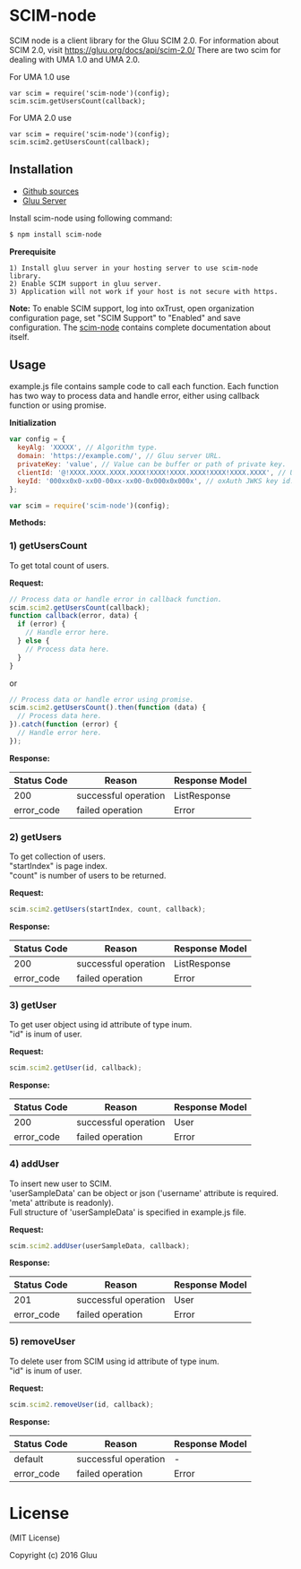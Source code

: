 # SCIM-node

SCIM node is a client library for the Gluu SCIM 2.0. For information about SCIM 2.0, visit <https://gluu.org/docs/api/scim-2.0/>
There are two scim for dealing with UMA 1.0 and UMA 2.0.

For UMA 1.0 use
```
var scim = require('scim-node')(config);
scim.scim.getUsersCount(callback);
```

For UMA 2.0 use
```
var scim = require('scim-node')(config);
scim.scim2.getUsersCount(callback);
```
## Installation

* [Github sources](https://github.com/GluuFederation/scim-node)
* [Gluu Server](https://www.gluu.org/docs/deployment/ubuntu/)

Install scim-node using following command:
```sh
$ npm install scim-node
```

**Prerequisite**

```
1) Install gluu server in your hosting server to use scim-node library.
2) Enable SCIM support in gluu server.
3) Application will not work if your host is not secure with https.

```

**Note:** To enable SCIM support, log into oxTrust, open organization configuration page, set "SCIM Support" to "Enabled" and save configuration. The [scim-node](https://github.com/GluuFederation/scim-node) contains complete documentation about itself.

## Usage
example.js file contains sample code to call each function. Each function has two way to process data and handle error, either using callback function or using promise.

**Initialization**
```javascript
var config = {
  keyAlg: 'XXXXX', // Algorithm type.
  domain: 'https://example.com/', // Gluu server URL.
  privateKey: 'value', // Value can be buffer or path of private key.
  clientId: '@!XXXX.XXXX.XXXX.XXXX!XXXX!XXXX.XXXX!XXXX!XXXX.XXXX', // UMA client id.
  keyId: '000xx0x0-xx00-00xx-xx00-0x000x0x000x', // oxAuth JWKS key id.
};

var scim = require('scim-node')(config);
```

**Methods:**
### 1) getUsersCount
To get total count of users.

**Request:**

```javascript
// Process data or handle error in callback function.
scim.scim2.getUsersCount(callback);
function callback(error, data) {
  if (error) {
    // Handle error here.
  } else {
    // Process data here.
  }
}
```
or
```javascript
// Process data or handle error using promise.
scim.scim2.getUsersCount().then(function (data) {
  // Process data here.
}).catch(function (error) {
  // Handle error here.
});
```

**Response:**

| Status Code | Reason               | Response Model |
|-------------|----------------------|----------------|
| 200         | successful operation | ListResponse   |
| error_code  | failed operation     | Error          |

### 2) getUsers
To get collection of users.  
"startIndex" is page index.  
"count" is number of users to be returned.

**Request:**

```javascript
scim.scim2.getUsers(startIndex, count, callback);
```

**Response:**

| Status Code | Reason               | Response Model |
|-------------|----------------------|----------------|
| 200         | successful operation | ListResponse   |
| error_code  | failed operation     | Error          |

### 3) getUser
To get user object using id attribute of type inum.  
"id" is inum of user.

**Request:**

```javascript
scim.scim2.getUser(id, callback);
```

**Response:**

| Status Code | Reason               | Response Model |
|-------------|----------------------|----------------|
| 200         | successful operation | User           |
| error_code  | failed operation     | Error          |

### 4) addUser
To insert new user to SCIM.  
'userSampleData' can be object or json ('username' attribute is required. 'meta' attribute is readonly).  
Full structure of 'userSampleData' is specified in example.js file. 

**Request:**

```javascript
scim.scim2.addUser(userSampleData, callback);
```

**Response:**

| Status Code | Reason               | Response Model |
|-------------|----------------------|----------------|
| 201         | successful operation | User           |
| error_code  | failed operation     | Error          |

### 5) removeUser
To delete user from SCIM using id attribute of type inum.  
"id" is inum of user.

**Request:**

```javascript
scim.scim2.removeUser(id, callback);
```

**Response:**

| Status Code | Reason               | Response Model |
|-------------|----------------------|----------------|
| default     | successful operation | -              |
| error_code  | failed operation     | Error          |

# License

(MIT License)

Copyright (c) 2016 Gluu
